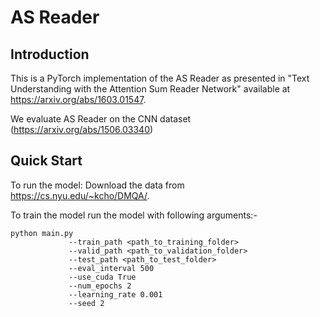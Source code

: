 # AS Reader

## Introduction

This is a PyTorch implementation of the AS Reader as presented in "Text Understanding with the Attention Sum Reader Network" available at https://arxiv.org/abs/1603.01547.

We evaluate AS Reader on the CNN dataset (https://arxiv.org/abs/1506.03340)

## Quick Start
To run the model:
Download the data from https://cs.nyu.edu/~kcho/DMQA/. 

To train the model run the model with following arguments:-
```
python main.py 
             --train_path <path_to_training_folder>
             --valid_path <path_to_validation_folder>
             --test_path <path_to_test_folder>
             --eval_interval 500 
             --use_cuda True 
             --num_epochs 2 
             --learning_rate 0.001 
             --seed 2  
```
